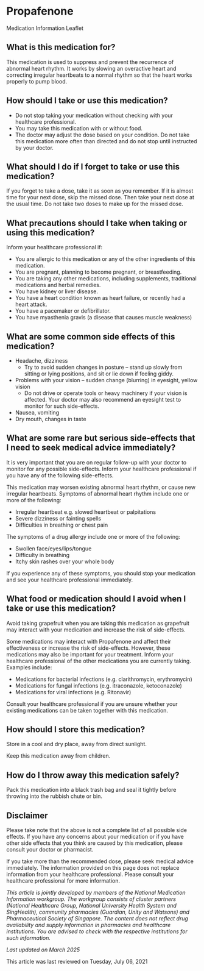 # Propafenone

Medication Information Leaflet

What is this medication for?
----------------------------

This medication is used to suppress and prevent the recurrence of abnormal heart rhythm. It works by slowing an overactive heart and correcting irregular heartbeats to a normal rhythm so that the heart works properly to pump blood.

How should I take or use this medication?
-----------------------------------------

* Do not stop taking your medication without checking with your healthcare professional.
* You may take this medication with or without food.
* The doctor may adjust the dose based on your condition. Do not take this medication more often than directed and do not stop until instructed by your doctor.

What should I do if I forget to take or use this medication?
------------------------------------------------------------

If you forget to take a dose, take it as soon as you remember. If it is almost time for your next dose, skip the missed dose. Then take your next dose at the usual time. Do not take two doses to make up for the missed dose.

What precautions should I take when taking or using this medication?
--------------------------------------------------------------------

Inform your healthcare professional if:

* You are allergic to this medication or any of the other ingredients of this medication.
* You are pregnant, planning to become pregnant, or breastfeeding.
* You are taking any other medications, including supplements, traditional medications and herbal remedies.
* You have kidney or liver disease.
* You have a heart condition known as heart failure, or recently had a heart attack.
* You have a pacemaker or defibrillator.
* You have myasthenia gravis (a disease that causes muscle weakness)

What are some common side effects of this medication?
-----------------------------------------------------

* Headache, dizziness
  + Try to avoid sudden changes in posture – stand up slowly from sitting or lying positions, and sit or lie down if feeling giddy.
* Problems with your vision – sudden change (blurring) in eyesight, yellow vision
  + Do not drive or operate tools or heavy machinery if your vision is affected. Your doctor may also recommend an eyesight test to monitor for such side-effects.
* Nausea, vomiting
* Dry mouth, changes in taste

What are some rare but serious side-effects that I need to seek medical advice immediately?
-------------------------------------------------------------------------------------------

It is very important that you are on regular follow-up with your doctor to monitor for any possible side-effects. Inform your healthcare professional if you have any of the following side-effects.

This medication may worsen existing abnormal heart rhythm, or cause new irregular heartbeats. Symptoms of abnormal heart rhythm include one or more of the following:

* Irregular heartbeat e.g. slowed heartbeat or palpitations
* Severe dizziness or fainting spells
* Difficulties in breathing or chest pain

The symptoms of a drug allergy include one or more of the following:

* Swollen face/eyes/lips/tongue
* Difficulty in breathing
* Itchy skin rashes over your whole body

If you experience any of these symptoms, you should stop your medication and see your healthcare professional immediately.

What food or medication should I avoid when I take or use this medication?
--------------------------------------------------------------------------

Avoid taking grapefruit when you are taking this medication as grapefruit may interact with your medication and increase the risk of side-effects.

Some medications may interact with Propafenone and affect their effectiveness or increase the risk of side-effects. However, these medications may also be important for your treatment. Inform your healthcare professional of the other medications you are currently taking. Examples include:

* Medications for bacterial infections (e.g. clarithromycin, erythromycin)
* Medications for fungal infections (e.g. itraconazole, ketoconazole)
* Medications for viral infections (e.g. Ritonavir)

Consult your healthcare professional if you are unsure whether your existing medications can be taken together with this medication.

How should I store this medication?
-----------------------------------

Store in a cool and dry place, away from direct sunlight.

Keep this medication away from children.

How do I throw away this medication safely?
-------------------------------------------

Pack this medication into a black trash bag and seal it tightly before throwing into the rubbish chute or bin.

Disclaimer
----------

Please take note that the above is not a complete list of all possible side effects. If you have any concerns about your medication or if you have other side effects that you think are caused by this medication, please consult your doctor or pharmacist.

If you take more than the recommended dose, please seek medical advice immediately. The information provided on this page does not replace information from your healthcare professional. Please consult your healthcare professional for more information.

*This article is jointly developed by members of the National Medication Information workgroup. The workgroup consists of cluster partners (National Healthcare Group, National University Health System and SingHealth), community pharmacies (Guardian, Unity and Watsons) and Pharmaceutical Society of Singapore. The content does not reflect drug availability and supply information in pharmacies and healthcare institutions. You are advised to check with the respective institutions for such information.*

*Last updated on March 2025*

This article was last reviewed on
Tuesday, July 06, 2021